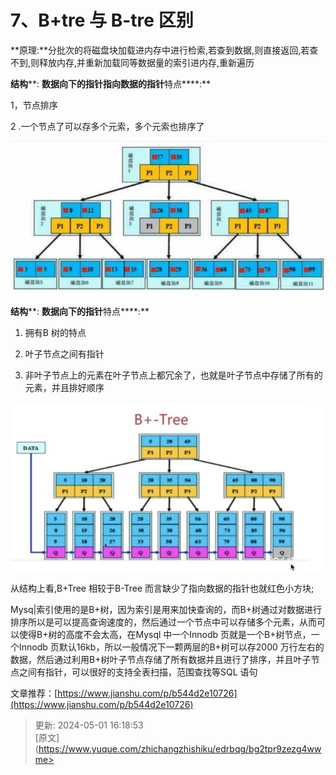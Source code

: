 # 7、B+tre	与 B-tre 区别

**原理:**分批次的将磁盘块加载进内存中进行检索,若查到数据,则直接返回,若查不到,则释放内存,并重新加载同等数据量的索引进内存,重新遍历



**结构****: **数据向下的指针指向数据的指针**特点****:**

1，节点排序

2 .一个节点了可以存多个元索，多个元索也排序了

![1714551511617-907d1244-1beb-404e-bd23-433ec87e6596.png](./img/qMJrVGt8gRuxXe1y/1714551511617-907d1244-1beb-404e-bd23-433ec87e6596-533798.png)

**结构****: **数据向下的指针**特点****:**

1. 拥有B 树的特点



2. 叶子节点之间有指针



3. 非叶子节点上的元素在叶子节点上都冗余了，也就是叶子节点中存储了所有的元素，并且排好顺序

![1714551525485-08e95e51-1dc7-462a-b617-a7411e907b61.png](./img/qMJrVGt8gRuxXe1y/1714551525485-08e95e51-1dc7-462a-b617-a7411e907b61-164498.png)

从结构上看,B+Tree 相较于B-Tree 而言缺少了指向数据的指针也就红色小方块;







Mysq|索引使用的是B+树，因为索引是用来加快查询的，而B+树通过对数据进行排序所以是可以提高查询速度的，然后通过一个节点中可以存储多个元素，从而可以使得B+树的高度不会太高，在Mysql 中一个Innodb 页就是一个B+树节点，一个Innodb 页默认16kb，所以一般情况下一颗两层的B+树可以存2000 万行左右的数据，然后通过利用B+树叶子节点存储了所有数据并且进行了排序，并且叶子节点之间有指针，可以很好的支持全表扫描，范围查找等SQL 语句

文章推荐：[https://www.jianshu.com/p/b544d2e10726](https://www.jianshu.com/p/b544d2e10726)

  




> 更新: 2024-05-01 16:18:53  
> [原文](https://www.yuque.com/zhichangzhishiku/edrbqg/bg2tpr9zezg4wwme>